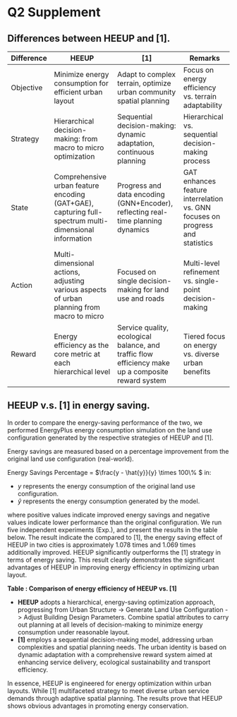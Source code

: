 # Q2 Supplement

## Differences between HEEUP and [1].

| Difference   | HEEUP                                        | [1]                                      | Remarks                                     |
|--------------|----------------------------------------------|-----------------------------------------------|---------------------------------------------|
| Objective    | Minimize energy consumption for efficient urban layout | Adapt to complex terrain, optimize urban community spatial planning | Focus on energy efficiency vs. terrain adaptability |
| Strategy     | Hierarchical decision-making: from macro to micro optimization | Sequential decision-making: dynamic adaptation, continuous planning | Hierarchical vs. sequential decision-making process |
| State        | Comprehensive urban feature encoding (GAT+GAE), capturing full-spectrum multi-dimensional information | Progress and data encoding (GNN+Encoder), reflecting real-time planning dynamics | GAT enhances feature interrelation vs. GNN focuses on progress and statistics |
| Action       | Multi-dimensional actions, adjusting various aspects of urban planning from macro to micro | Focused on single decision-making for land use and roads | Multi-level refinement vs. single-point decision-making |
| Reward       | Energy efficiency as the core metric at each hierarchical level | Service quality, ecological balance, and traffic flow efficiency make up a composite reward system | Tiered focus on energy vs. diverse urban benefits |

## HEEUP v.s. [1] in energy saving.

In order to compare the energy-saving performance of the two, we performed EnergyPlus energy consumption simulation on the land use configuration generated by the respective strategies of HEEUP and [1].

Energy savings are measured based on a percentage improvement from the original land use configuration (real-world).

Energy Savings Percentage = $\frac{y - \hat{y}}{y} \times 100\\% $
in:
- $y$ represents the energy consumption of the original land use configuration.
- $\hat{y}$ represents the energy consumption generated by the model.
  
where positive values ​​indicate improved energy savings and negative values ​​indicate lower performance than the original configuration. We run five independent experiments (Exp.), and  present the results in the table below. The result indicate the compared to [1], the energy saving effect of HEEUP in two cities is approximately 1.078 times and 1.069 times additionally improved. HEEUP significantly outperforms the [1] strategy in terms of energy saving. This result clearly demonstrates the significant advantages of HEEUP in improving energy efficiency in optimizing urban layout.
  



**Table : Comparison of energy efficiency of HEEUP vs. [1]**

- **HEEUP** adopts a hierarchical, energy-saving optimization approach, progressing from Urban Structure -> Generate Land Use Configuration -> Adjust Building Design Parameters. Combine spatial attributes to carry out planning at all levels of decision-making to minimize energy consumption under reasonable layout.
- **[1]** employs a sequential decision-making model, addressing urban complexities and spatial planning needs. The urban identity is based on dynamic adaptation with a comprehensive reward system aimed at enhancing service delivery, ecological sustainability and transport efficiency.

In essence, HEEUP is engineered for energy optimization within urban layouts. While [1] multifaceted strategy to meet diverse urban service demands through adaptive spatial planning.
The results prove that HEEUP shows obvious advantages in promoting energy conservation.
